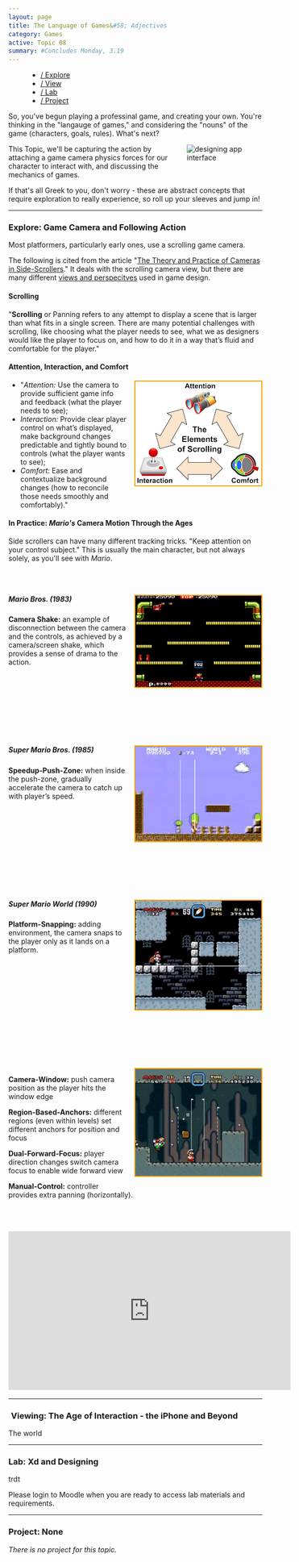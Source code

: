 ```yaml
---
layout: page
title: The Language of Games&#58; Adjectives
category: Games
active: Topic 08
summary: #Concludes Monday, 3.19
---
```


<!--<div class="container not-found" style="margin-top: 50px;">
  <div class="bounceInDown animated">
    <div class="fa-5x" style="margin-bottom: 50px;">
    <span class="fa-layers fa-fw" style="color: #E9475E">
      <i class="fas fa-certificate"></i>
      <span class="fa-layers-text fa-inverse" data-fa-transform="shrink-13.5 rotate--30" style="font-weight:900; line-height: 1.15em;">Coming Soon!</span>
    </span>
    </div>
  </div>
  <p>
    Sorry, we're not ready to move on yet.
  </p>
</div>-->

<menu id="sticky-navigation" class="sticky">
  <ul class="games">
    <a href="#top" class="scroll"><i class="fas fa-map-marker-alt nav-marker"></i></a>
    <li><a href="#section1" class="scroll">/ Explore</a></li>
    <li><a href="#section2" class="scroll">/ View</a></li>
    <li><a href="#section3" class="scroll">/ Lab</a></li>
    <li><a href="#section4" class="scroll">/ Project</a></li>
  </ul>
</menu>


So, you've begun playing a professinal game, and creating your own. You're thinking in the "langauge of games," and considering the "nouns" of the game (characters, goals, rules). What's next?

<img src="./img/uxd-dimensions.svg" title="Designing Apps" alt="designing app interface" style="max-width: 150px; margin: 0 0 15px 15px; float: right;" />

This Topic, we'll be capturing the action by attaching a game camera physics forces for our character to interact with, and discussing the mechanics of games.

If that's all Greek to you, don't worry - these are abstract concepts that require exploration to really experience, so roll up your sleeves and jump in!


<hr>


<span class="anchor" id="section1"></span>
<div class="section">
  <h3><i class="fas fa-book material-marker"></i> Explore: Game Camera and Following Action</h3>
</div>

Most platformers, particularly early ones, use a scrolling game camera.

The following is cited from the article "[The Theory and Practice of Cameras in Side-Scrollers](https://www.gamasutra.com/blogs/ItayKeren/20150511/243083/Scroll_Back_The_Theory_and_Practice_of_Cameras_in_SideScrollers.php)." It deals with the scrolling camera view, but there are many different [views and perspecitves](https://www.gamasutra.com/blogs/AnjinAnhut/20110410/89304/A_Look_inside__Evaluating_Camera_Angles_For_Immersion.php) used in game design.

#### Scrolling
"**Scrolling** or Panning refers to any attempt to display a scene that is larger than what fits in a single screen. There are many potential challenges with scrolling, like choosing what the player needs to see, what we as designers would like the player to focus on, and how to do it in a way that’s fluid and comfortable for the player."

#### Attention, Interaction, and Comfort
<p>
  <img src="./img/elements-of-scrolling.jpg" style="width: 250px; float: right; border: 2px solid #F5A205; margin: 0 0 1em 1em;"/>
  <ul>
    <li>"<i>Attention:</i> Use the camera to provide sufficient game info and feedback (what the player needs to see);</li>
    <li><i>Interaction:</i> Provide clear player control on what’s displayed, make background changes predictable and tightly bound to controls (what the player wants to see);</li>
    <li><i>Comfort:</i> Ease and contextualize background changes (how to reconcile those needs smoothly and comfortably)."</li>
  </ul>
</p>

#### In Practice: _Mario's_ Camera Motion Through the Ages
Side scrollers can have many different tracking tricks. "Keep attention on your control subject." This is usually the main character, but not always solely, as you'll see with _Mario_.

<div style="display: inline-block; margin: 50px auto;">
  <img src="./img/mario-bros.gif" style="width: 250px; float: right; border: 2px solid #F5A205; margin: 0 0 1em 1em;" />
  <h5 style="margin-top: 0;"><i>Mario Bros.</i> (1983)</h5>
  <p><b>Camera Shake:</b> an example of disconnection between the camera and the controls, as achieved by a camera/screen shake, which provides a sense of drama to the action.</p>
</div>

<div style="display: inline-block; margin: 50px auto;">
  <img src="./img/super-mario-bros.gif" style="width: 250px; float: right; border: 2px solid #F5A205; margin: 0 0 1em 1em;" />
  <h5 style="margin-top: 0;"><i>Super Mario Bros.</i> (1985)</h5>
  <p><b>Speedup-Push-Zone:</b> when inside the push-zone, gradually accelerate the camera to catch up with player’s speed.</p>
</div>

<div style="display: inline-block; margin: 50px auto;">
  <img src="./img/super-mario-world-1.gif" style="width: 250px; float: right; border: 2px solid #F5A205; margin: 0 0 1em 1em;" />
  <h5 style="margin-top: 0;"><i>Super Mario World</i> (1990)</h5>
  <p><b>Platform-Snapping:</b> adding environment, the camera snaps to the player only as it lands on a platform.</p>
</div>

<div style="display: inline-block; margin: 50px auto;">
  <img src="./img/super-mario-world-2.gif" style="width: 250px; float: right; border: 2px solid #F5A205; margin: 0 0 1em 1em;" />

  <p><b>Camera-Window:</b> push camera position as the player hits the window edge</p>
  <p><b>Region-Based-Anchors:</b> different regions (even within levels) set different anchors for position and focus</p>
  <p><b>Dual-Forward-Focus:</b> player direction changes switch camera focus to enable wide forward view</p>
  <p><b>Manual-Control:</b> controller provides extra panning (horizontally).</p>
</div>

<iframe width="560" height="315" src="https://www.youtube.com/embed/TCIMPYM0AQg?rel=0&amp;" frameborder="0" allow="autoplay; encrypted-media" allowfullscreen></iframe>

<hr>


<span class="anchor" id="section2"></span>
<div class="section">
  <h3><i class="fas fa-video material-marker" style="margin-left: 5px;"></i> Viewing: The Age of Interaction - the iPhone and Beyond</h3>
</div>

The world


<hr>


<span class="anchor" id="section3"></span>
<div class="section">
  <h3><i class="fas fa-flask material-marker"></i> Lab: Xd and Designing</h3>
</div>

trdt
<br />

Please login to Moodle when you are ready to access lab materials and requirements.


<hr>


<span class="anchor" id="section4"></span>
<div class="section">
  <h3><i class="fas fa-paint-brush material-marker"></i> Project: None</h3>
</div>

<i>There is no project for this topic.</i>
